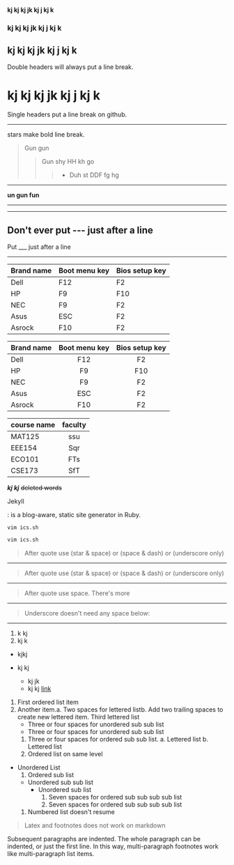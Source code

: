 #### kj kj  kj jk kj j kj k

### kj kj  kj jk kj j kj k

## kj kj  kj jk kj j kj k

Double headers will always put a  line break.

# kj kj  kj jk kj j kj k

Single headers put a line break on github.
***
stars make bold line break.


> Gun gun
>
> > Gun shy HH kh go
> >
> > > - Duh st DDF fg hg
___
__un **gun** fun__
***
---

Don't ever put --- just after a line
---

Put ___ just after a line
___


Brand name | Boot menu key | Bios setup key
--|--|--
Dell | F12 | F2
HP | F9 | F10
NEC | F9 | F2
Asus | ESC | F2
Asrock | F10 | F2

Brand name | Boot menu key | Bios setup key
:--|:--:|:--:
Dell | F12 | F2
HP | F9 | F10
NEC | F9 | F2
Asus | ESC | F2
Asrock | F10 | F2

course name|faculty
--|:--:
MAT125|ssu
EEE154|Sqr
ECO101|FTs
CSE173|SfT

***kj kj***
~~deleted words~~


Jekyll

: is a blog-aware, static site generator in Ruby.


`vim ics.sh`

```bash
vim ics.sh
```

> After quote use (star & space) or (space & dash) or (underscore only)
___
> After quote use (star & space) or (space & dash) or (underscore only)
***

> After quote use space.
There's more

---


> Underscore doesn't need any space below:
___
1. k kj
2. kj k

* kjkj


* kj kj
  * kj jk
  * kj kj
    [link](http://imran-hossain.ml)



1. First ordered list item
2. Another item.a. Two spaces for lettered listb. Add two trailing spaces to create new lettered item. Third lettered list
   * Three or four spaces for unordered sub sub list
   * Three or four spaces for unordered sub sub list
   1. Three or four spaces for ordered sub sub list.
      a. Lettered list
      b. Lettered list
   2. Ordered list on same level

* Unordered List
  1. Ordered sub list
  * Unordered sub sub list
    * Unordered sub list
      1. Seven spaces for ordered sub sub sub sub list
      2. Seven spaces for ordered sub sub sub sub list
  1. Numbered list doesn't resume



> Latex and footnotes does not work on markdown


Subsequent paragraphs are indented.
The whole paragraph can be indented, or just the first line.
In this way, multi-paragraph footnotes work like multi-paragraph list items.


